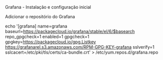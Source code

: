Grafana - Instalação e configuração inicial

Adicionar o repositório do Grafana

  echo '[grafana]
  name=grafana
  baseurl=https://packagecloud.io/grafana/stable/el/6/$basearch
  repo_gpgcheck=1
  enabled=1
  gpgcheck=1
  gpgkey=https://packagecloud.io/gpg.Listkey https://grafanarel.s3.amazonaws.com/RPM-GPG-KEY-grafana
  sslverify=1
  sslcacert=/etc/pki/tls/certs/ca-bundle.crt' > /etc/yum.repos.d/grafana.repo

